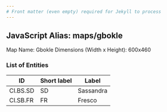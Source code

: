 ```yaml
---
# Front matter (even empty) required for Jekyll to process
---
```


## JavaScript Alias: maps/gbokle

Map Name: Gbokle
Dimensions (Width x Height): 600x460

### List of Entities

ID | Short label | Label
---|---|---|
CI.BS.SD|SD|Sassandra
CI.SB.FR|FR|Fresco
